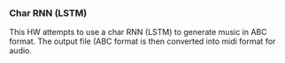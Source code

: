 ### Char RNN (LSTM)

This HW attempts to use a char RNN (LSTM) to generate music in ABC format.
The output file (ABC format is then converted into midi format for audio.
